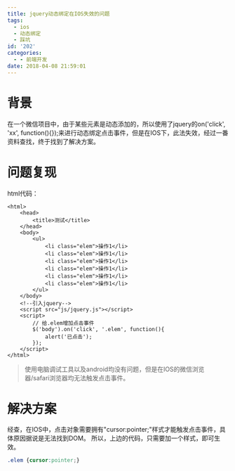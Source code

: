 ```yaml
---
title: jquery动态绑定在IOS失效的问题
tags:
  - ios
  - 动态绑定
  - 踩坑
id: '202'
categories:
  - - 前端开发
date: 2018-04-08 21:59:01
---
```




# 背景

在一个微信项目中，由于某些元素是动态添加的，所以使用了jquery的on('click', 'xx', function(){});来进行动态绑定点击事件，但是在IOS下，此法失效，经过一番资料查找，终于找到了解决方案。

# 问题复现

html代码：

```markup
<html>
    <head>
        <title>测试</title>
    </head>
    <body>
        <ul>
            <li class="elem">操作1</li>
            <li class="elem">操作1</li>
            <li class="elem">操作1</li>
            <li class="elem">操作1</li>
            <li class="elem">操作1</li>
            <li class="elem">操作1</li>
        </ul>
    </body>
    <!--引入jquery-->
    <script src="js/jquery.js"></script>
    <script>
        // 给.elem增加点击事件
        $('body').on('click', '.elem', function(){
            alert('已点击');
        });
    </script>
</html>
```

> 使用电脑调试工具以及android均没有问题，但是在IOS的微信浏览器/safari浏览器均无法触发点击事件。

# 解决方案

经查，在IOS中，点击对象需要拥有"cursor:pointer;"样式才能触发点击事件，具体原因据说是无法找到DOM。 所以，上边的代码，只需要加一个样式，即可生效。

```css
.elem {cursor:pointer;}
```
